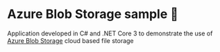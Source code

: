 # Azure Blob Storage sample 🚀
Application developed in C# and .NET Core 3 to demonstrate the use of [Azure Blob Storage](https://azure.microsoft.com/pt-br/services/storage/blobs/) cloud based file storage
